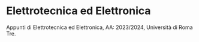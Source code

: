 # Elettrotecnica ed Elettronica
Appunti di Elettrotecnica ed Elettronica, AA: 2023/2024, Università di Roma Tre.
